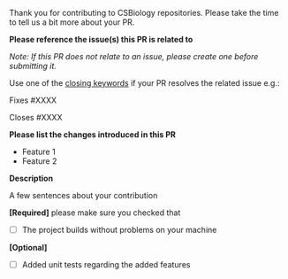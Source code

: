 Thank you for contributing to CSBiology repositories. Please take the time to tell us a bit more about your PR.

**Please reference the issue(s) this PR is related to**

_Note: If this PR does not relate to an issue, please create one before submitting it._

Use one of the [closing keywords](https://help.github.com/articles/closing-issues-using-keywords/) if your PR resolves the related issue e.g.:

Fixes #XXXX

Closes #XXXX

**Please list the changes introduced in this PR**

- Feature 1
- Feature 2

**Description**

A few sentences about your contribution

**[Required]** please make sure you checked that
 - [ ] The project builds without problems on your machine

**[Optional]**
 - [ ] Added unit tests regarding the added features
